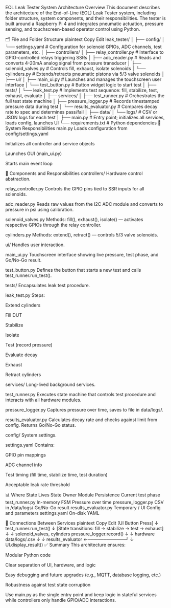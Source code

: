 EOL Leak Tester System Architecture
Overview
This document describes the architecture of the End-of-Line (EOL) Leak Tester system, including folder structure, system components, and their responsibilities. The tester is built around a Raspberry Pi 4 and integrates pneumatic actuation, pressure sensing, and touchscreen-based operator control using Python.

🗂️ File and Folder Structure
plaintext
Copy
Edit
leak_tester/
│
├── config/
│   └── settings.yaml            # Configuration for solenoid GPIOs, ADC channels, test parameters, etc.
│
├── controllers/
│   ├── relay_controller.py      # Interface to GPIO-controlled relays triggering SSRs
│   ├── adc_reader.py            # Reads and converts 4-20mA analog signal from pressure transducer
│   ├── solenoid_valves.py       # Controls fill, exhaust, isolate solenoids
│   └── cylinders.py             # Extends/retracts pneumatic pistons via 5/3 valve solenoids
│
├── ui/
│   ├── main_ui.py               # Launches and manages the touchscreen user interface
│   └── test_button.py           # Button widget logic to start test
│
├── tests/
│   └── leak_test.py             # Implements test sequence: fill, stabilize, test, exhaust, evaluate
│
├── services/
│   ├── test_runner.py           # Orchestrates the full test state machine
│   ├── pressure_logger.py       # Records timestamped pressure data during test
│   └── results_evaluator.py     # Compares decay rate to spec and determines pass/fail
│
├── data/
│   └── logs/                    # CSV or JSON logs for each test
│
├── main.py                      # Entry point; initializes all services, loads config, launches UI
└── requirements.txt             # Python dependencies
🧠 System Responsibilities
main.py
Loads configuration from config/settings.yaml

Initializes all controller and service objects

Launches GUI (main_ui.py)

Starts main event loop

🧩 Components and Responsibilities
controllers/
Hardware control abstraction.

relay_controller.py
Controls the GPIO pins tied to SSR inputs for all solenoids.

adc_reader.py
Reads raw values from the I2C ADC module and converts to pressure in psi using calibration.

solenoid_valves.py
Methods: fill(), exhaust(), isolate() — activates respective GPIOs through the relay controller.

cylinders.py
Methods: extend(), retract() — controls 5/3 valve solenoids.

ui/
Handles user interaction.

main_ui.py
Touchscreen interface showing live pressure, test phase, and Go/No-Go result.

test_button.py
Defines the button that starts a new test and calls test_runner.run_test().

tests/
Encapsulates leak test procedure.

leak_test.py
Steps:

Extend cylinders

Fill DUT

Stabilize

Isolate

Test (record pressure)

Evaluate decay

Exhaust

Retract cylinders

services/
Long-lived background services.

test_runner.py
Executes state machine that controls test procedure and interacts with all hardware modules.

pressure_logger.py
Captures pressure over time, saves to file in data/logs/.

results_evaluator.py
Calculates decay rate and checks against limit from config. Returns Go/No-Go status.

config/
System settings.

settings.yaml
Contains:

GPIO pin mappings

ADC channel info

Test timing (fill time, stabilize time, test duration)

Acceptable leak rate threshold

📊 Where State Lives
State	Owner Module	Persistence
Current test phase	test_runner.py	In-memory FSM
Pressure over time	pressure_logger.py	CSV in /data/logs/
Go/No-Go result	results_evaluator.py	Temporary / UI
Config and parameters	settings.yaml	On-disk YAML

🔗 Connections Between Services
plaintext
Copy
Edit
[UI Button Press]
        ↓
  test_runner.run_test()
        ↓
 [State transitions: fill → stabilize → test → exhaust]
        ↓                           ↓
 solenoid_valves, cylinders     pressure_logger.record()
        ↓                           ↓
      hardware                 data/logs/<timestamp>.csv
        ↓                           ↓
     results_evaluator ←────────────┘
        ↓
     UI.display_result()
✅ Summary
This architecture ensures:

Modular Python code

Clear separation of UI, hardware, and logic

Easy debugging and future upgrades (e.g., MQTT, database logging, etc.)

Robustness against test state corruption

Use main.py as the single entry point and keep logic in stateful services while controllers only handle GPIO/ADC interactions.